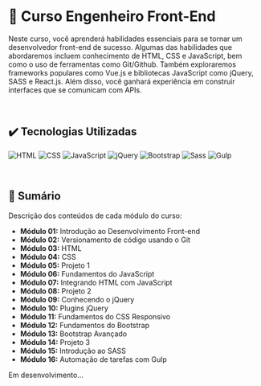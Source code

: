 # 📌 Curso Engenheiro Front-End
Neste curso, você aprenderá habilidades essenciais para se tornar um desenvolvedor front-end de sucesso. Algumas das habilidades que abordaremos incluem conhecimento de HTML, CSS e JavaScript, bem como o uso de ferramentas como Git/Github. Também exploraremos frameworks populares como Vue.js e bibliotecas JavaScript como jQuery, SASS e React.js. Além disso, você ganhará experiência em construir interfaces que se comunicam com APIs. 

<br>

## ✔️ Tecnologias Utilizadas
![HTML](https://img.shields.io/badge/HTML5-E34F26?style=for-the-badge&logo=html5&logoColor=white)
![CSS](https://img.shields.io/badge/CSS3-1572B6?style=for-the-badge&logo=css3&logoColor=white)
![JavaScript](https://img.shields.io/badge/JavaScript-323330?style=for-the-badge&logo=javascript&logoColor=F7DF1E)
![jQuery](https://img.shields.io/badge/jQuery-0769AD?style=for-the-badge&logo=jquery&logoColor=white)
![Bootstrap](https://img.shields.io/badge/Bootstrap-563D7C?style=for-the-badge&logo=bootstrap&logoColor=white)
![Sass](https://img.shields.io/badge/Sass-CC6699?style=for-the-badge&logo=sass&logoColor=white)
![Gulp](https://img.shields.io/badge/Gulp-CF4647?style=for-the-badge&logo=gulp&logoColor=white)

<br>

## 📎 Sumário
Descrição dos conteúdos de cada módulo do curso:
- **Módulo 01:** Introdução ao Desenvolvimento Front-end
- **Módulo 02:** Versionamento de código usando o Git
- **Módulo 03:** HTML
- **Módulo 04:** CSS
- **Módulo 05:** Projeto 1
- **Módulo 06:** Fundamentos do JavaScript
- **Módulo 07:** Integrando HTML com JavaScript
- **Módulo 08:** Projeto 2
- **Módulo 09:** Conhecendo o jQuery
- **Módulo 10:** Plugins jQuery
- **Módulo 11:** Fundamentos do CSS Responsivo
- **Módulo 12:** Fundamentos do Bootstrap
- **Módulo 13:** Bootstrap Avançado
- **Módulo 14:** Projeto 3
- **Módulo 15:** Introdução ao SASS
- **Módulo 16:** Automação de tarefas com Gulp

Em desenvolvimento...